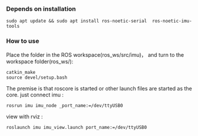 ### Depends on installation
    sudo apt update && sudo apt install ros-noetic-serial  ros-noetic-imu-tools
### How to use

Place the folder in the ROS workspace(ros_ws/src/imu)， and turn to the workspace folder(ros_ws/):

    catkin_make
    source devel/setup.bash

The premise is that roscore is started or other launch files are started as the core.
just connect imu :

    rosrun imu imu_node _port_name:=/dev/ttyUSB0

view with rviz :

    roslaunch imu imu_view.launch port_name:=/dev/ttyUSB0

